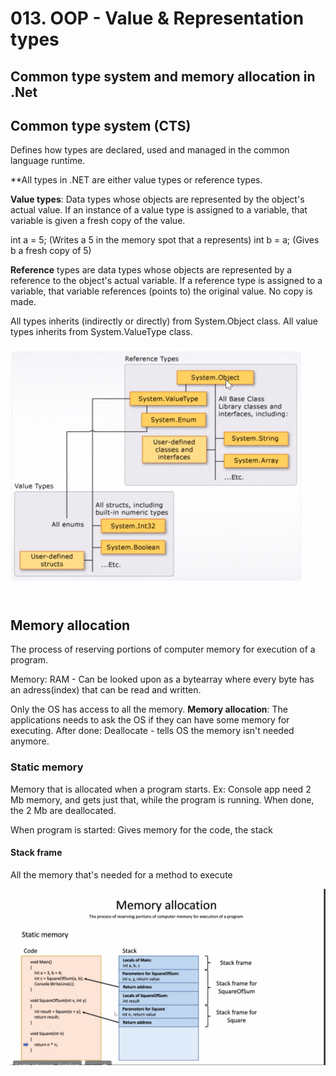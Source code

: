 
# 013. OOP - Value & Representation types


## Common type system and memory allocation in .Net

## Common type system (CTS)

Defines how types are declared, used and managed in the common language runtime.

**All types in .NET are either value types or reference types.

**Value types**: Data types whose objects are represented by the object's actual value. If an instance of a value type is assigned to a variable, that variable is given a fresh copy of the value.

int a = 5; (Writes a 5 in the memory spot that a represents)
int b = a; (Gives b a fresh copy of 5)

**Reference** types are data types whose objects are represented by a reference to the object's actual variable. If a reference type is assigned to a variable, that variable references (points to) the original value. No copy is made.

All types inherits (indirectly or directly) from System.Object class.
All value types inherits from System.ValueType class.

![CTS](Bilder/CTS.png)

## Memory allocation
The process of reserving portions of computer memory for execution of a program.

Memory: RAM - Can be looked upon as a bytearray where every byte has an adress(index) that can be read and written.

Only the OS has access to all the memory.
**Memory allocation**: The applications needs to ask the OS if they can have some memory for executing. After done: Deallocate - tells OS the memory isn't needed anymore.

### Static memory
Memory that is allocated when a program starts. Ex: Console app need 2 Mb memory, and gets just that, while the program is running. When done, the 2 Mb are deallocated.

When program is started:
Gives memory for the code, the stack
#### Stack frame
All the memory that's needed for a method to execute

![Static memory](Bilder/Memory_Allocation.png)